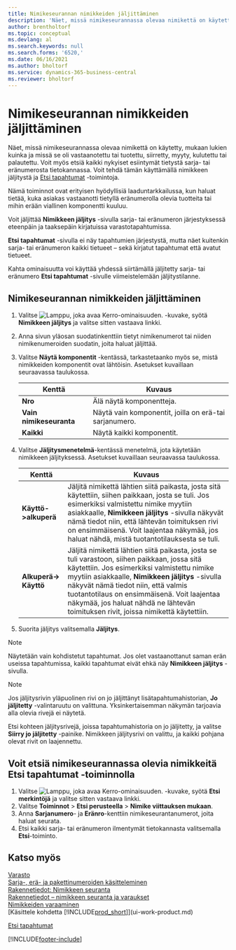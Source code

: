 ```yaml
---
title: Nimikeseurannan nimikkeiden jäljittäminen
description: 'Näet, missä nimikeseurannassa olevaa nimikettä on käytetty, mukaan lukien kuinka ja missä se oli vastaanotettu, tuotettu, tai palautettu, käyttäen nimikkeen jäljitys- ja etsi merkintöjä -ominaisuuksia.'
author: brentholtorf
ms.topic: conceptual
ms.devlang: al
ms.search.keywords: null
ms.search.forms: '6520,'
ms.date: 06/16/2021
ms.author: bholtorf
ms.service: dynamics-365-business-central
ms.reviewer: bholtorf
---
```

# Nimikeseurannan nimikkeiden jäljittäminen

Näet, missä nimikeseurannassa olevaa nimikettä on käytetty, mukaan lukien kuinka ja missä se oli vastaanotettu tai tuotettu, siirretty, myyty, kulutettu tai palautettu. Voit myös etsiä kaikki nykyiset esiintymät tietystä sarja- tai eränumerosta tietokannassa. Voit tehdä tämän käyttämällä nimikkeen jäljitystä ja [Etsi tapahtumat](ui-find-entries.md) -toimintoja.  

Nämä toiminnot ovat erityisen hyödyllisiä laaduntarkkailussa, kun haluat tietää, kuka asiakas vastaanotti tietyllä eränumerolla olevia tuotteita tai mihin erään viallinen komponentti kuuluu.  

 Voit jäljittää **Nimikkeen jäljitys** -sivulla sarja- tai eränumeron järjestyksessä eteenpäin ja taaksepäin kirjatuissa varastotapahtumissa.  

 **Etsi tapahtumat** -sivulla ei näy tapahtumien järjestystä, mutta näet kuitenkin sarja- tai eränumeron kaikki tietueet – sekä kirjatut tapahtumat että avatut tietueet.  

 Kahta ominaisuutta voi käyttää yhdessä siirtämällä jäljitetty sarja- tai eränumero **Etsi tapahtumat** -sivulle viimeistelemään jäljitystilanne. <!-- For more information, see [Walkthrough: Tracing Serial-Lot Numbers](walkthrough-tracing-serial-lot-numbers.md).   -->

## Nimikeseurannan nimikkeiden jäljittäminen  

1.  Valitse ![Lamppu, joka avaa Kerro-ominaisuuden.](media/ui-search/search_small.png "Kerro, mitä haluat tehdä") -kuvake, syötä **Nimikkeen jäljitys** ja valitse sitten vastaava linkki.  
2.  Anna sivun yläosan suodatinkenttiin tietyt nimikenumerot tai niiden nimikenumeroiden suodatin, joita haluat jäljittää.  
3.  Valitse **Näytä komponentit** -kentässä, tarkastetaanko myös se, mistä nimikkeiden komponentit ovat lähtöisin. Asetukset kuvaillaan seuraavassa taulukossa.  

    |Kenttä|Kuvaus|  
    |----------------------------------|---------------------------------------|  
    |**Nro**|Älä näytä komponentteja.|  
    |**Vain nimikeseuranta**|Näytä vain komponentit, joilla on erä-tai sarjanumero.|  
    |**Kaikki**|Näytä kaikki komponentit.|  

4.  Valitse **Jäljitysmenetelmä**-kentässä menetelmä, jota käytetään nimikkeen jäljityksessä. Asetukset kuvaillaan seuraavassa taulukossa.  

    |Kenttä|Kuvaus|  
    |----------------------------------|---------------------------------------|  
    |**Käyttö->alkuperä**|Jäljitä nimikettä lähtien siitä paikasta, josta sitä käytettiin, siihen paikkaan, josta se tuli. Jos esimerkiksi valmistettu nimike myytiin asiakkaalle, **Nimikkeen jäljitys** -sivulla näkyvät nämä tiedot niin, että lähtevän toimituksen rivi on ensimmäisenä. Voit laajentaa näkymää, jos haluat nähdä, mistä tuotantotilauksesta se tuli.|  
    |**Alkuperä-> Käyttö**|Jäljitä nimikettä lähtien siitä paikasta, josta se tuli varastoon, siihen paikkaan, jossa sitä käytettiin. Jos esimerkiksi valmistettu nimike myytiin asiakkaalle, **Nimikkeen jäljitys** -sivulla näkyvät nämä tiedot niin, että valmis tuotantotilaus on ensimmäisenä. Voit laajentaa näkymää, jos haluat nähdä ne lähtevän toimituksen rivit, joissa nimikettä käytettiin.|  

5.  Suorita jäljitys valitsemalla **Jäljitys**.  

> [!NOTE]  
>  Näytetään vain kohdistetut tapahtumat. Jos olet vastaanottanut saman erän useissa tapahtumissa, kaikki tapahtumat eivät ehkä näy **Nimikkeen jäljitys** -sivulla.   

> [!NOTE]  
>  Jos jäljitysrivin yläpuolinen rivi on jo jäljittänyt lisätapahtumahistorian, **Jo jäljitetty** -valintaruutu on valittuna. Yksinkertaisemman näkymän tarjoavia alla olevia rivejä ei näytetä.  
>   
>  Etsi kohteen jäljitysrivejä, joissa tapahtumahistoria on jo jäljitetty, ja valitse **Siirry jo jäljitetty** -painike. Nimikkeen jäljitysrivi on valittu, ja kaikki pohjana olevat rivit on laajennettu.  

## Voit etsiä nimikeseurannassa olevia nimikkeitä Etsi tapahtumat -toiminnolla  

1. Valitse ![Lamppu, joka avaa Kerro-ominaisuuden.](media/ui-search/search_small.png "Kerro, mitä haluat tehdä") -kuvake, syötä **Etsi merkintöjä** ja valitse sitten vastaava linkki.  
2. Valitse **Toiminnot** > **Etsi perusteella** > **Nimike viittauksen mukaan**.
3. Anna **Sarjanumero**- ja **Eränro**-kenttiin nimikeseurantanumerot, joita haluat seurata.  
4. Etsi kaikki sarja- tai eränumeron ilmentymät tietokannasta valitsemalla **Etsi**-toiminto.  

## Katso myös

[Varasto](inventory-manage-inventory.md)  
[Sarja-, erä- ja pakettinumeroiden käsitteleminen](inventory-how-work-item-tracking.md)  
[Rakennetiedot: Nimikkeen seuranta](design-details-item-tracking.md)  
[Rakennetiedot – nimikkeen seuranta ja varaukset](design-details-item-tracking-and-reservations.md)  
[Nimikkeiden varaaminen](inventory-how-to-reserve-items.md)  
[Käsittele kohdetta [!INCLUDE[prod_short](includes/prod_short.md)]](ui-work-product.md)  
<!-- [Walkthrough: Tracing Serial-Lot Numbers](walkthrough-tracing-serial-lot-numbers.md)   -->
[Etsi tapahtumat](ui-find-entries.md)  


[!INCLUDE[footer-include](includes/footer-banner.md)]
